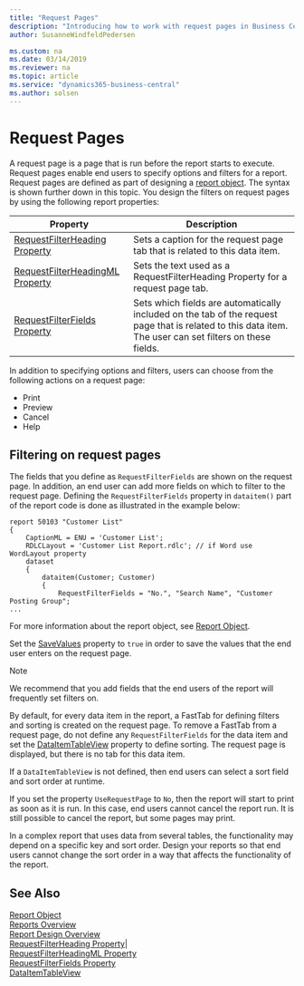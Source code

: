```yaml
---
title: "Request Pages"
description: "Introducing how to work with request pages in Business Central."
author: SusanneWindfeldPedersen

ms.custom: na
ms.date: 03/14/2019
ms.reviewer: na
ms.topic: article
ms.service: "dynamics365-business-central"
ms.author: solsen
---
```


# Request Pages
A request page is a page that is run before the report starts to execute. Request pages enable end users to specify options and filters for a report. Request pages are defined as part of designing a [report object](devenv-report-object.md). The syntax is shown further down in this topic. You design the filters on request pages by using the following report properties:

|Property|Description|
|--------|-----------|
|[RequestFilterHeading Property](properties/devenv-requestfilterheading-property.md)|Sets a caption for the request page tab that is related to this data item.|
|[RequestFilterHeadingML Property](properties/devenv-requestfilterheadingml-property.md)|Sets the text used as a RequestFilterHeading Property for a request page tab.|
|[RequestFilterFields Property](properties/devenv-requestfilterfields-property.md)|Sets which fields are automatically included on the tab of the request page that is related to this data item. The user can set filters on these fields.|

In addition to specifying options and filters, users can choose from the following actions on a request page:

- Print
- Preview
- Cancel
- Help

## Filtering on request pages

The fields that you define as `RequestFilterFields` are shown on the request page. In addition, an end user can add more fields on which to filter to the request page. Defining the `RequestFilterFields` property in `dataitem()` part of the report code is done as illustrated in the example below:

```
report 50103 "Customer List"
{
    CaptionML = ENU = 'Customer List';
    RDLCLayout = 'Customer List Report.rdlc'; // if Word use WordLayout property
    dataset
    {
        dataitem(Customer; Customer)
        {
            RequestFilterFields = "No.", "Search Name", "Customer Posting Group";
...
```
For more information about the report object, see [Report Object](devenv-report-object.md).

Set the [SaveValues](properties/devenv-savevalues-property.md) property to `true` in order to save the values that the end user enters on the request page.

> [!NOTE]  
> We recommend that you add fields that the end users of the report will frequently set filters on.

By default, for every data item in the report, a FastTab for defining filters and sorting is created on the request page. To remove a FastTab from a request page, do not define any `RequestFilterFields` for the data item and set the [DataItemTableView](properties/devenv-dataitemtableview-property.md) property to define sorting. The request page is displayed, but there is no tab for this data item.

If a `DataItemTableView` is not defined, then end users can select a sort field and sort order at runtime.

If you set the property `UseRequestPage` to `No`, then the report will start to print as soon as it is run. In this case, end users cannot cancel the report run. It is still possible to cancel the report, but some pages may print.

In a complex report that uses data from several tables, the functionality may depend on a specific key and sort order. Design your reports so that end users cannot change the sort order in a way that affects the functionality of the report.

## See Also
[Report Object](devenv-report-object.md)  
[Reports Overview](devenv-reports.md)  
[Report Design Overview](devenv-report-design-overview.md)  
[RequestFilterHeading Property](properties/devenv-requestfilterheading-property.md)|  
[RequestFilterHeadingML Property](properties/devenv-requestfilterheadingml-property.md)  
[RequestFilterFields Property](properties/devenv-requestfilterfields-property.md)  
[DataItemTableView](properties/devenv-dataitemtableview-property.md)  
